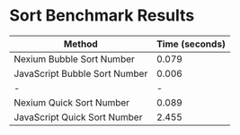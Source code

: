 # Sort Benchmark Results

| Method                        | Time (seconds) |
| ----------------------------- | -------------- |
| Nexium Bubble Sort Number     | 0.079          |
| JavaScript Bubble Sort Number | 0.006          |
| -                             | -              |
| Nexium Quick Sort Number      | 0.089          |
| JavaScript Quick Sort Number  | 2.455          |
